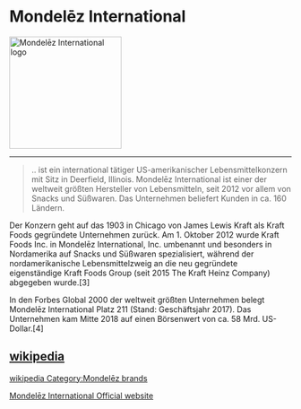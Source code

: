 # Mondelēz International

<img src="https://upload.wikimedia.org/wikipedia/commons/c/c7/Mondelez_international_2012_logo.svg" height="200" alt="Mondelēz International logo">

---
> .. ist ein international tätiger US-amerikanischer Lebensmittelkonzern mit Sitz in Deerfield, Illinois. Mondelēz International ist einer der weltweit größten Hersteller von Lebensmitteln, seit 2012 vor allem von Snacks und Süßwaren. Das Unternehmen beliefert Kunden in ca. 160 Ländern.  

Der Konzern geht auf das 1903 in Chicago von James Lewis Kraft als Kraft Foods gegründete Unternehmen zurück. Am 1. Oktober 2012 wurde Kraft Foods Inc. in Mondelēz International, Inc. umbenannt und besonders in Nordamerika auf Snacks und Süßwaren spezialisiert, während der nordamerikanische Lebensmittelzweig an die neu gegründete eigenständige Kraft Foods Group (seit 2015 The Kraft Heinz Company) abgegeben wurde.[3]  

In den Forbes Global 2000 der weltweit größten Unternehmen belegt Mondelēz International Platz 211 (Stand: Geschäftsjahr 2017). Das Unternehmen kam Mitte 2018 auf einen Börsenwert von ca. 58 Mrd. US-Dollar.[4]  

[wikipedia](https://de.wikipedia.org/wiki/Mondel%C4%93z_International)
---

[wikipedia Category:Mondelēz brands](https://en.wikipedia.org/wiki/Category:Mondel%C4%93z_brands)


[Mondelēz International Official website](http://www.mondelezinternational.com/)
